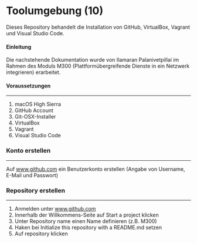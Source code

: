 Toolumgebung (10)
======

Dieses Repository behandelt die Installation von GitHub, VirtualBox, Vagrant und Visual Studio Code.

#### Einleitung

Die nachstehende Dokumentation wurde von Ilamaran Palanivetpillai im Rahmen des Moduls M300 (Plattformübergreifende Dienste in ein Netzwerk integrieren) erarbeitet.

#### Voraussetzungen
***
1. macOS High Sierra
2. GitHub Account
3. Git-OSX-Installer
4. VirtualBox
5. Vagrant
6. Visual Studio Code

### Konto erstellen
***

Auf www.github.com ein Benutzerkonto erstellen (Angabe von Username, E-Mail und Passwort)

### Repository erstellen
***
1. Anmelden unter www.github.com 
2. Innerhalb der Willkommens-Seite auf Start a project klicken
3. Unter Repository name einen Name definieren (z.B. M300)
4. Haken bei Initialize this repository with a README.md setzen
5. Auf repository klicken

